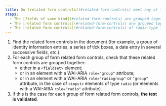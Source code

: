 ```yaml
---
title: Do [related form controls](#related-form-controls) meet any of these conditions, if necessary?
steps:
  - The [fields of same kind](#related-form-controls) are grouped together in a `<fieldset>` tag.
  - The [related form controls](#related-form-controls) are grouped together in a tag with a WAI-ARIA `role="group"` attribute.
  - The [related form controls](#related-form-controls) of radio type (`<input type="radio">`) or tags with a WAI-ARIA `role="radio"` attribute) are grouped together in a tag with a WAI-ARIA `role="radiogroup"` or `role="group"` attribute.
---
```


1. Find the related form controls in the document (for example, a group of identity information entries, a series of tick boxes, a date entry in several successive fields, etc.).
2. For each group of form related form controls, check that these related form controls are grouped together:
   - either in a `<fieldset>` element;
   - or in an element with a WAI-ARIA `role="group"` attribute;
   - or in an element with a WAI-ARIA `role="radiogroup"` or `"group"` attribute, in the case of `<input>` elements of type `radio` (or elements with a WAI-ARIA `role="radio"` attribute).
3. If this is the case for each group of form related form controls, **the test is validated**.
